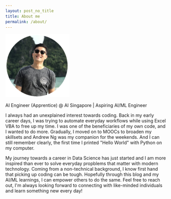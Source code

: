 ```yaml
---
layout: post_no_title
title: About me
permalink: /about/
---
```


![](images/beach_200.png)


AI Engineer (Apprentice) @ AI Singapore | Aspiring AI/ML Engineer 

I always had an unexplained interest towards coding. Back in my early career days, I was trying to automate everyday workflows while using Excel VBA to free up my time. I was one of the beneficiaries of my own code, and I wanted to do more. Gradually, I moved on to MOOCs to broaden my skillsets and Andrew Ng was my companion for the weekends. And I can still remember clearly, the first time I printed "Hello World" with Python on my computer.

My journey towards a career in Data Science has just started and I am more inspired than ever to solve everyday propblems that matter with modern technology. Coming from a non-technical background, I know first hand that picking up coding can be tough. Hopefully through this blog and my AI/ML learnings, I can empower others to do the same. Feel free to reach out, I'm always looking forward to connecting with like-minded individuals and learn something new every day!
